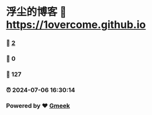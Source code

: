 # 浮尘的博客 :link: https://1overcome.github.io 
### :page_facing_up: [2](https://1overcome.github.io/tag.html) 
### :speech_balloon: 0 
### :hibiscus: 127 
### :alarm_clock: 2024-07-06 16:30:14 
### Powered by :heart: [Gmeek](https://github.com/Meekdai/Gmeek)
